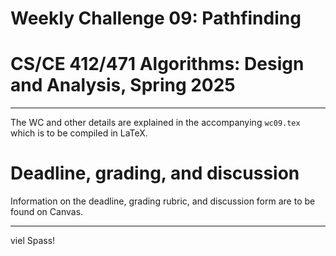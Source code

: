# Weekly Challenge 09: Pathfinding
# CS/CE 412/471 Algorithms: Design and Analysis, Spring 2025
***

The WC and other details are explained in the accompanying `wc09.tex` which is to be compiled in LaTeX.

# Deadline, grading, and discussion

Information on the deadline, grading rubric, and discussion form are to be found on Canvas.

---
viel Spass!
